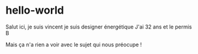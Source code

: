 # hello-world
Salut ici, je suis vincent je suis designer énergétique
J'ai 32 ans et le permis B

Mais ça n'a rien a voir avec le sujet qui nous préocupe !